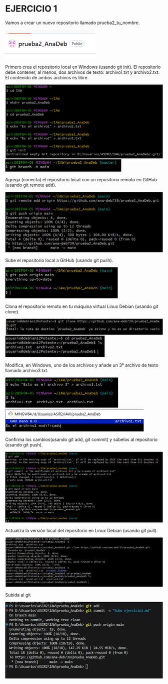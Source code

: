 # EJERCICIO 1

Vamos a crear un nuevo repositorio llamado prueba2_tu_nombre.

![Repositiorioremoto](.\img\repositiorio_creado_git.png)


Primero crea el repositorio local en Windows (usando git init).
El repositorio debe contener, al menos, dos archivos de texto: archivo1.txt y archivo2.txt. El contenido de ambos archivos es libre.

![RepositorioenGitBash](img\repositorio_creado.png)
![CambiodeRama](img\cambio_de_rama.png)


Agrega (conecta) el repositorio local con un repositorio remoto en GitHub (usando git remote add).

![GitRemote](img\git_remote.png)

Sube el repositorio local a GitHub (usando git push).

![GitPush](img\git_push.png)

Clona el repositorio remoto en tu máquina virtual Linux Debian (usando git clone).

![GitClone](img\git_clone1.png)
![GitClone](img\git_clone2.png)

Modifica, en Windows, uno de los archivos y añade un 3º archivo de texto llamado archivo3.txt. 

![Archivo3](img\archivo3.png)
![ModificadoArchivo1](img\archivo1_modificado.png)

Confirma los cambios(usando git add, git commit) y súbelos al repositorio (usando git push).

![Subida](img\subida.png)

Actualiza la versión local del repositorio en Linux Debian (usando git pull).

![Actualizacion](img\ultimo.png)

Subida al git

![Subida](img\subida-a-git.png)
